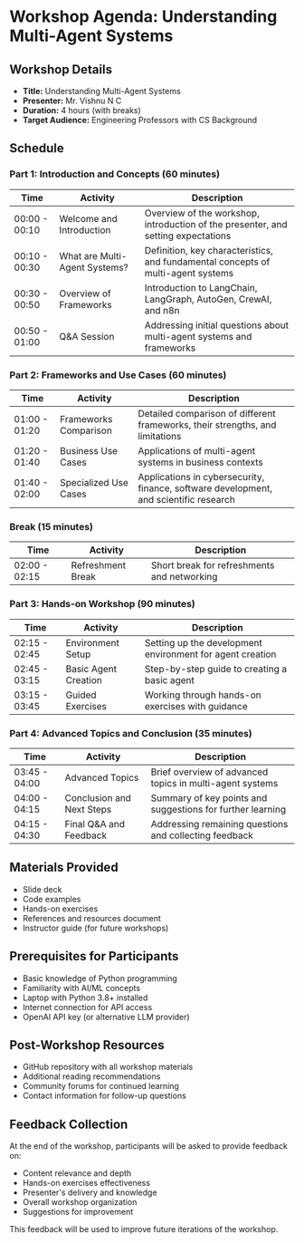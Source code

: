 # Workshop Agenda: Understanding Multi-Agent Systems

## Workshop Details

- **Title:** Understanding Multi-Agent Systems
- **Presenter:** Mr. Vishnu N C
- **Duration:** 4 hours (with breaks)
- **Target Audience:** Engineering Professors with CS Background

## Schedule

### Part 1: Introduction and Concepts (60 minutes)

| Time | Activity | Description |
|------|----------|-------------|
| 00:00 - 00:10 | Welcome and Introduction | Overview of the workshop, introduction of the presenter, and setting expectations |
| 00:10 - 00:30 | What are Multi-Agent Systems? | Definition, key characteristics, and fundamental concepts of multi-agent systems |
| 00:30 - 00:50 | Overview of Frameworks | Introduction to LangChain, LangGraph, AutoGen, CrewAI, and n8n |
| 00:50 - 01:00 | Q&A Session | Addressing initial questions about multi-agent systems and frameworks |

### Part 2: Frameworks and Use Cases (60 minutes)

| Time | Activity | Description |
|------|----------|-------------|
| 01:00 - 01:20 | Frameworks Comparison | Detailed comparison of different frameworks, their strengths, and limitations |
| 01:20 - 01:40 | Business Use Cases | Applications of multi-agent systems in business contexts |
| 01:40 - 02:00 | Specialized Use Cases | Applications in cybersecurity, finance, software development, and scientific research |

### Break (15 minutes)

| Time | Activity | Description |
|------|----------|-------------|
| 02:00 - 02:15 | Refreshment Break | Short break for refreshments and networking |

### Part 3: Hands-on Workshop (90 minutes)

| Time | Activity | Description |
|------|----------|-------------|
| 02:15 - 02:45 | Environment Setup | Setting up the development environment for agent creation |
| 02:45 - 03:15 | Basic Agent Creation | Step-by-step guide to creating a basic agent |
| 03:15 - 03:45 | Guided Exercises | Working through hands-on exercises with guidance |

### Part 4: Advanced Topics and Conclusion (35 minutes)

| Time | Activity | Description |
|------|----------|-------------|
| 03:45 - 04:00 | Advanced Topics | Brief overview of advanced topics in multi-agent systems |
| 04:00 - 04:15 | Conclusion and Next Steps | Summary of key points and suggestions for further learning |
| 04:15 - 04:30 | Final Q&A and Feedback | Addressing remaining questions and collecting feedback |

## Materials Provided

- Slide deck
- Code examples
- Hands-on exercises
- References and resources document
- Instructor guide (for future workshops)

## Prerequisites for Participants

- Basic knowledge of Python programming
- Familiarity with AI/ML concepts
- Laptop with Python 3.8+ installed
- Internet connection for API access
- OpenAI API key (or alternative LLM provider)

## Post-Workshop Resources

- GitHub repository with all workshop materials
- Additional reading recommendations
- Community forums for continued learning
- Contact information for follow-up questions

## Feedback Collection

At the end of the workshop, participants will be asked to provide feedback on:
- Content relevance and depth
- Hands-on exercises effectiveness
- Presenter's delivery and knowledge
- Overall workshop organization
- Suggestions for improvement

This feedback will be used to improve future iterations of the workshop.

